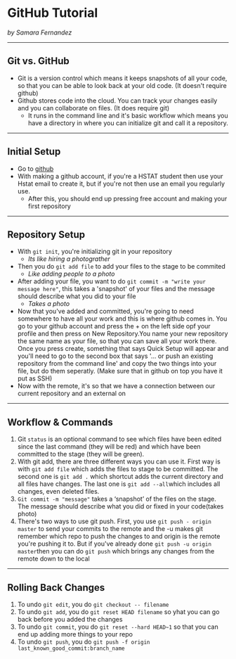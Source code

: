 # GitHub Tutorial

_by Samara Fernandez_

---
## Git vs. GitHub
* Git is a version control which means it keeps snapshots of all your code, so that you can be able to look back at your old code. (It doesn't require github)
* Github stores code into the cloud. You can track your changes easily and you can collaborate on files. (It does require git)
  *  It runs in the command line and it's basic workflow which means you have a directory in where you can initialize git and call it a repository.


---
## Initial Setup
* Go to [github](https://github.com/)
* With making a github account, if you're a HSTAT student then use your Hstat email to create it, but if you're not then use an email you regularly use. 
  * After this, you should end up pressing free account and making your first repository
 
  
---
## Repository Setup
* With `git init`, you're initializing git in your repository
  * _Its like hiring a photograther_
* Then you do `git add file`  to add your files to the stage to be  commited
  * _Like adding people to a photo_
* After adding your file, you want to do `git commit -m "write your message here"`, this takes a 'snapshot' of your files and the message should describe what you did to your file
  * _Takes a photo_ 
* Now that you've added and committed, you're going to need somewhere to have all your work and this is where github comes in. You go to your github account and press the + on the left side opf your profile and then press on New Repository.You name your new repository the same name as your file, so that you can save all your work there. Once you press create, something that says Quick Setup will appear and you'll need to go to the second box that says '... or push an existing repository from the command line' and copy the two things into your file, but do them seperatly. (Make sure that in github on top you have it put as SSH)
* Now with the remote, it's so that we have a connection between our current repository and an external on


---
## Workflow & Commands
1. Git `status` is an optional command to see which files have been edited since the last command (they will be red) and which have been committed to the stage (they will be green).
2. With git add, there are three different ways you can use it. First way is with `git add file` which adds the files to stage to be committed. The second one is `git add .` which shortcut adds the current directory and all files have changes. The last one is `git add --all`which includes all changes, even deleted files.
3. `Git commit -m "message"` takes a ‘snapshot’ of the files on the stage. The message should describe what you did or fixed in your code(takes photo)
4. There's two ways to use git push. First, you use `git push - origin master` to send your commits to the remote and the -u makes git remember which repo to push the changes to and origin is the remote you're pushing it to. But if you've already done `git push -u origin master`then you can do `git push` which brings any changes from the remote down to the local



---
## Rolling Back Changes
1. To undo `git edit`, you do `git checkout -- filename`
2. To undo `git add`, you do `git reset HEAD filename` so yhat you can go back before you added the changes
3. To undo `git commit`, you do `git reset --hard HEAD~1` so that you can end up adding more things to your repo
4. To undo `git push`, you do `git push -f origin last_known_good_commit:branch_name`

 